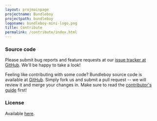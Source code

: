 ```yaml
---
layout: projmainpage
projectname: Bundleboy
projectpath: bundleboy
logoname: bundleboy-mini-logo.png
title: Contribute
permalink: /contribute/index.html
---
```



### Source code

Please submit bug reports and feature requests at our [issue tracker at GitHub](https://github.com/storm-enroute/bundleboy/issues).
We'll be happy to take a look!

Feeling like contributing with some code?
Bundleboy source code is available at [GitHub](https://github.com/storm-enroute/bundleboy).
Simply fork us and submit a pull request --
we will review it and merge your changes in.
Make sure to read the [contributor's guide](/dev/contribute/) first!


### License

Available [here](https://raw.githubusercontent.com/storm-enroute/bundleboy/master/LICENSE).

<span id="licensebox"></span>

<script src="/resources/js/setlicense.js">_</script>
<script src="/resources/js/setlicense-bundleboy.js">_</script>


